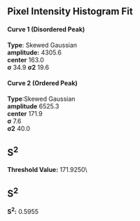 ## Pixel Intensity Histogram Fit

#### Curve 1 (Disordered Peak)
**Type**: Skewed Gaussian\
**amplitude:** 4305.6\
**center** 163.0\
**σ** 34.9
**σ2** 19.6


#### Curve 2 (Ordered Peak)
**Type**:Skewed Gaussian\
**amplitude** 6525.3\
**center** 171.9\
**σ** 7.6\
**σ2** 40.0


## S<sup>2</sup>
**Threshold Value:** 171.9250\
## S<sup>2</sup>
**S<sup>2</sup>:** 0.5955










